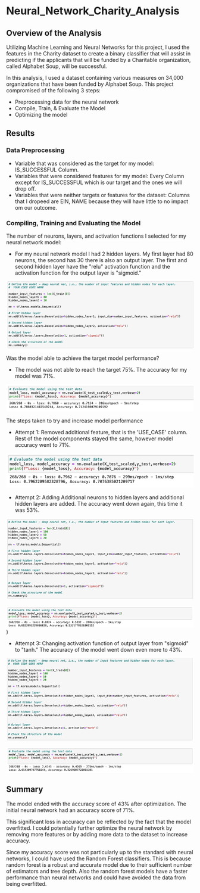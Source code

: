 # Neural_Network_Charity_Analysis

## Overview of the Analysis 
Utilizing Machine Learning and Neural Networks for this project, I used the features in the Charity dataset to create a binary classifier that will assist in predicting if the applicants that will be funded by a Charitable organization, called Alphabet Soup, will be successful. 

In this analysis, I used a dataset containing various measures on 34,000 organizations that have been funded by Alphabet Soup. This project compromised of the following 3 steps: 


* Preprocessing data for the neural network 
* Compile, Train, & Evaluate the Model 
* Optimizing the model

## Results 

### Data Preprocessing 
- Variable that was considered as the target for my model: IS_SUCCESSFUL Column.
- Variables that were considered features for my model: Every Column except for IS_SUCCESSFUL which is our target and the ones we will drop off.
- Variables that were neither targets or features for the dataset: Columns that I dropeed are EIN, NAME because they will have little to no impact om our outcome.

### Compiling, Training and Evaluating the Model

The number of neurons, layers, and activation functions I selected for my neural network model:
- For my neural network model I had 2 hidden layers. My first layer had 80 neurons, the second has 30 there is also an output layer. The first and second hidden layer have the "relu" activation function and the activation function for the output layer is "sigmoid."

![img](https://github.com/DannyJohnson-Hi/Neural_Network_Charity_Analysis/blob/main/resources/image1.png)

Was the model able to achieve the target model performance?
- The model was not able to reach the target 75%. The accuracy for my model was 71%.

![img](https://github.com/DannyJohnson-Hi/Neural_Network_Charity_Analysis/blob/main/resources/image2.png)

The steps taken to try and increase model performance

- Attempt 1: Removed additional feature, that is the 'USE_CASE' column. Rest of the model components stayed the same, however model accuracy went  to 71%. 

![img](https://github.com/DannyJohnson-Hi/Neural_Network_Charity_Analysis/blob/main/resources/img2.png)


-  Attempt 2: Adding Additional neurons to hidden layers and additional hidden layers are added. The accuracy went down again, this time it was 53%.

![img](https://github.com/DannyJohnson-Hi/Neural_Network_Charity_Analysis/blob/main/resources/img4.png)

![img](https://github.com/DannyJohnson-Hi/Neural_Network_Charity_Analysis/blob/main/resources/img5.png))

- Attempt 3: Changing activation function of output layer from "sigmoid" to "tanh." The accuracy of the model went down even more to 43%.

![img](https://github.com/DannyJohnson-Hi/Neural_Network_Charity_Analysis/blob/main/resources/img6.png)

![img](https://github.com/DannyJohnson-Hi/Neural_Network_Charity_Analysis/blob/main/resources/img7.png)

## Summary 

The model ended with the accuracy score of 43% after optimization. The initial neural network had an accuracy score of 71%. 

This significant loss in accuracy can be reflected by the fact that the model overfitted. I could potentially further optimize the neural network by removing more features or by adding more data to the dataset to increase accuracy.


Since my accuracy score was not particularly up to the standard with neural networks, I could have used the Random Forest classifiers. This is because random forest is a robust and accurate model due to their sufficient number of estimators and tree depth. Also the random forest models have a faster performance than neural networks and could have avoided the data from being overfitted. 
